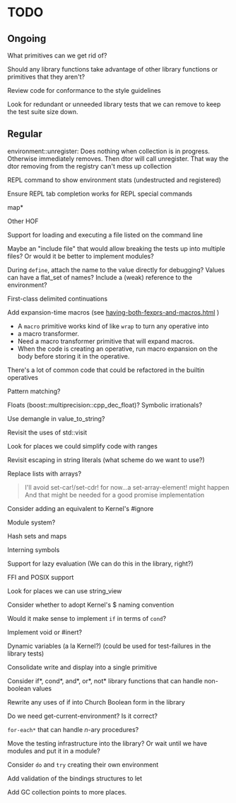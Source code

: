 # TODO

<!-- markdownlint-disable MD025 -->

## Ongoing

What primitives can we get rid of?

Should any library functions take advantage of other library functions or
primitives that they aren't?

Review code for conformance to the style guidelines

Look for redundant or unneeded library tests that we can remove to keep the
test suite size down.

## Regular

environment::unregister:
Does nothing when collection is in progress.
Otherwise immediately removes.
Then dtor will call unregister.
That way the dtor removing from the registry can't mess up collection

REPL command to show environment stats (undestructed and registered)

Ensure REPL tab completion works for REPL special commands

map*

Other HOF

Support for loading and executing a file listed on the command line

Maybe an "include file" that would allow breaking the tests up into multiple files? Or would it be better to implement modules?

During `define`, attach the name to the value directly for debugging?
Values can have a flat_set of names?
Include a (weak) reference to the environment?

First-class delimited continuations

Add expansion-time macros (see [having-both-fexprs-and-macros.html](https://axisofeval.blogspot.com/2012/09/having-both-fexprs-and-macros.html) )

* A `macro` primitive works kind of like `wrap` to turn any operative into
* a macro transformer.
* Need a macro transformer primitive that will expand macros.
* When the code is creating an operative, run macro expansion on the body before storing it in the operative.

There's a lot of common code that could be refactored in the builtin operatives

Pattern matching?

Floats (boost::multiprecision::cpp_dec_float)? Symbolic irrationals?

Use demangle in value_to_string?

Revisit the uses of std::visit

Look for places we could simplify code with ranges

Revisit escaping in string literals (what scheme do we want to use?)

Replace lists with arrays?

> I'll avoid set-car!/set-cdr! for now...a set-array-element! might happen
> And that might be needed for a good promise implementation

Consider adding an equivalent to Kernel's #ignore

Module system?

Hash sets and maps

Interning symbols

Support for lazy evaluation (We can do this in the library, right?)

FFI and POSIX support

Look for places we can use string_view

Consider whether to adopt Kernel's $ naming convention

Would it make sense to implement `if` in terms of `cond`?

Implement void or #inert?

Dynamic variables (a la Kernel?) (could be used for test-failures in the library tests)

Consolidate write and display into a single primitive

Consider if*, cond*, and*, or*, not* library functions that can handle
non-boolean values

Rewrite any uses of if into Church Boolean form in the library

Do we need get-current-environment? Is it correct?

`for-each*` that can handle *n*-ary procedures?

Move the testing infrastructure into the library?
Or wait until we have modules and put it in a module?

Consider `do` and `try` creating their own environment

Add validation of the bindings structures to let

Add GC collection points to more places.